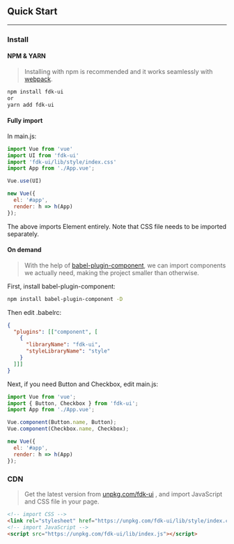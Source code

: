 ## Quick Start

---

### Install

#### NPM & YARN
> Installing with npm is recommended and it works seamlessly with [webpack](https://webpack.js.org/).

```bash
npm install fdk-ui
or
yarn add fdk-ui
```

#### Fully import

In main.js:
```javascript
import Vue from 'vue'
import UI from 'fdk-ui'
import 'fdk-ui/lib/style/index.css'
import App from './App.vue';

Vue.use(UI)

new Vue({
  el: '#app',
  render: h => h(App)
});
```
The above imports Element entirely. Note that CSS file needs to be imported separately.

#### On demand

> With the help of [babel-plugin-component](https://github.com/QingWei-Li/babel-plugin-component), we can import components we actually need, making the project smaller than otherwise.

First, install babel-plugin-component:

```bash
npm install babel-plugin-component -D
```

Then edit .babelrc:
```json
{
  "plugins": [["component", [
    {
      "libraryName": "fdk-ui",
      "styleLibraryName": "style"
    }
  ]]]
}
```

Next, if you need Button and Checkbox, edit main.js:

```javascript
import Vue from 'vue';
import { Button, Checkbox } from 'fdk-ui';
import App from './App.vue';

Vue.component(Button.name, Button);
Vue.component(Checkbox.name, Checkbox);

new Vue({
  el: '#app',
  render: h => h(App)
});
```

### CDN
> Get the latest version from [unpkg.com/fdk-ui](https://unpkg.com/fdk-ui/) , and import JavaScript and CSS file in your page.

```html
<!-- import CSS -->
<link rel="stylesheet" href="https://unpkg.com/fdk-ui/lib/style/index.css">
<!-- import JavaScript -->
<script src="https://unpkg.com/fdk-ui/lib/index.js"></script>
```

